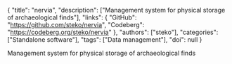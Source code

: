 {
  "title": "nervia",
  "description": ["Management system for physical storage of archaeological finds"],
  "links": {
    "GitHub": "https://github.com/steko/nervia",
    "Codeberg": "https://codeberg.org/steko/nervia"
  },
  "authors": ["steko"],
  "categories": ["Standalone software"],
  "tags": ["Data management"],
  "doi": null
}

<!-- Generated by csv2md.R – do not edit by hand -->

Management system for physical storage of archaeological finds